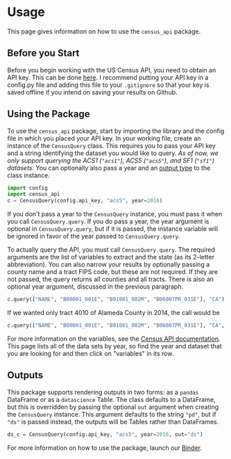 # Usage

This page gives information on how to use the `census_api` package.

## Before you Start

Before you begin working with the US Census API, you need to obtain an API key. This can be done [here](https://api.census.gov/data/key_signup.html). I recommend putting your API key in a config.py file and adding this file to your `.gitignore` so that your key is saved offline if you intend on saving your results on Github.

## Using the Package

To use the `census_api` package, start by importing the library and the config file in which you placed your API key. In your working file, create an instance of the `CensusQuery` class. This requires you to pass your API key and a string identifying the dataset you would like to query. _As of now, we only support querying the ACS1 (`"acs1"`), ACS5 (`"acs5"`), and SF1 (`"sf1"`) datasets._ You can optionally also pass a year and an [output type](#Outputs) to the class instance.

```python
import config
import census_api
c = CensusQuery(config.api_key, "acs5", year=2016)
```

If you don't pass a year to the `CensusQuery` instance, you must pass it when you call `CensusQuery.query`. If you do pass a year, the year argument is optional in `CensusQuery.query`, but if it is passed, the instance variable will be ignored in favor of the year passed to `CensusQuery.query`.

To actually query the API, you must call `CensusQuery.query`. The required arguments are the list of variables to extract and the state (as its 2-letter abbreviation). You can also narrow your results by optionally passing a county name and a tract FIPS code, but these are not required. If they are not passed, the query returns all counties and all tracts. There is also an optional year argument, discussed in the previous paragraph.

```python
c.query(["NAME", "B00001_001E", "B01001_002M", "B06007PR_031E"], "CA")
```

If we wanted only tract 4010 of Alameda County in 2014, the call would be

```python
c.query(["NAME", "B00001_001E", "B01001_002M", "B06007PR_031E"], "CA", county="Alameda", tract="4010", year=2014)
```

For more information on the variables, see the [Census API documentation](https://api.census.gov/data/2009/acs5/variables.html). This page lists all of the data sets by year, so find the year and dataset that you are looking for and then click on "variables" in its row.

## Outputs

This package supports rendering outputs in two forms: as a `pandas` DataFrame or as a `datascience` Table. The class defaults to a DataFrame, but this is overridden by passing the optional `out` argument when creating the `CensusQuery` instance. This argument defaults to the string `"pd"`, but if `"ds"` is passed instead, the outputs will be Tables rather than DataFrames.

```python
ds_c = CensusQuery(config.api_key, "acs5", year=2016, out="ds")
```

For more information on how to use the package, launch our [Binder](https://mybinder.org/v2/gh/chrispyles/census_api/master?filepath=demo%2Fcensus_api-demo.ipynb).